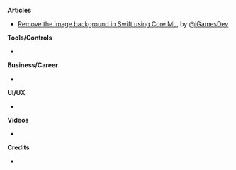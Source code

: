 
**Articles**

* [Remove the image background in Swift using Core ML](https://medium.com/macoclock/remove-the-image-background-in-swift-using-core-ml-8646ed3a1c14), by [@iGamesDev](https://twitter.com/iGamesDev)

**Tools/Controls**

* 

**Business/Career**

* 

**UI/UX**

* 

**Videos**

* 

**Credits**

* 
